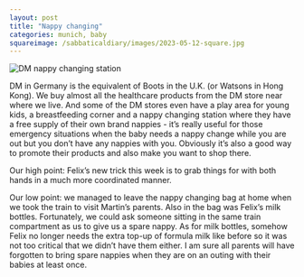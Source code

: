```yaml
---
layout: post
title: "Nappy changing"
categories: munich, baby
squareimage: /sabbaticaldiary/images/2023-05-12-square.jpg
---
```

<img src="/sabbaticaldiary/images/2023-05-12.jpg" alt="DM nappy changing station" class="center">

DM in Germany is the equivalent of Boots in the U.K. (or Watsons in Hong Kong). We buy almost all the healthcare products from the DM store near where we live. And some of the DM stores even have a play area for young kids, a breastfeeding corner and a nappy changing station where they have a free supply of their own brand nappies - it’s really useful for those emergency situations when the baby needs a nappy change while you are out but you don’t have any nappies with you. Obviously it’s also a good way to promote their products and also make you want to shop there. 

Our high point: Felix’s new trick this week is to grab things for with both hands in a much more coordinated manner. 

Our low point: we managed to leave the nappy changing bag at home when we took the train to visit Martin’s parents. Also in the bag was Felix’s milk bottles. Fortunately, we could ask someone sitting in the same train compartment as us to give us a spare nappy. As for milk bottles, somehow Felix no longer needs the extra top-up of formula milk like before so it was not too critical that we didn’t have them either. I am sure all parents will have forgotten to bring spare nappies when they are on an outing with their babies at least once. 